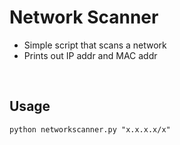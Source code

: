 <h1>Network Scanner</h1>

  - Simple script that scans a network
  - Prints out IP addr and MAC addr
<br>
<h2>Usage</h2>

```
python networkscanner.py "x.x.x.x/x"
```
